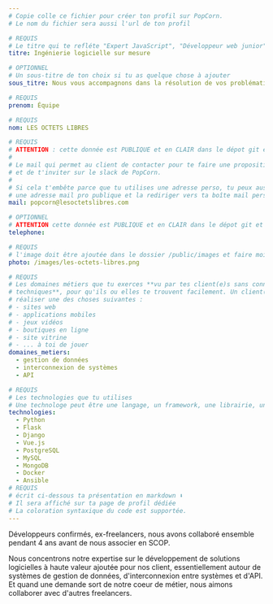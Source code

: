 ```yaml
---
# Copie colle ce fichier pour créer ton profil sur PopCorn.
# Le nom du fichier sera aussi l'url de ton profil

# REQUIS
# Le titre qui te refléte "Expert JavaScript", "Développeur web junior"
titre: Ingénierie logicielle sur mesure

# OPTIONNEL
# Un sous-titre de ton choix si tu as quelque chose à ajouter
sous_titre: Nous vous accompagnons dans la résolution de vos problématiques métiers, par le développement de logiciels et sites web sur mesure.

# REQUIS
prenom: Équipe

# REQUIS
nom: LES OCTETS LIBRES

# REQUIS
# ATTENTION : cette donnée est PUBLIQUE et en CLAIR dans le dépot git et sur le site
#
# Le mail qui permet au client de contacter pour te faire une proposition de projet
# et de t'inviter sur le slack de PopCorn.
#
# Si cela t'embête parce que tu utilises une adresse perso, tu peux aussi te créer
# une adresse mail pro publique et la rediriger vers ta boîte mail perso
mail: popcorn@lesoctetslibres.com

# OPTIONNEL
# ATTENTION cette donnée est PUBLIQUE et en CLAIR dans le dépot git et sur le site
telephone:

# REQUIS
# l'image doit être ajoutée dans le dossier /public/images et faire moins de 100ko ! Sa hauteur affichée sur le site sera de 300px, elle s'adaptera comme elle peut au responsive avec du css.
photo: /images/les-octets-libres.png

# REQUIS
# Les domaines métiers que tu exerces **vu par tes client(e)s sans connaissances
# techniques**, pour qu'ils ou elles te trouvent facilement. Un client(e) veut par exemple
# réaliser une des choses suivantes :
# - sites web
# - applications mobiles
# - jeux vidéos
# - boutiques en ligne
# - site vitrine
# - ... à toi de jouer
domaines_metiers:
  - gestion de données
  - interconnexion de systèmes
  - API

# REQUIS
# Les technologies que tu utilises
# Une technologe peut être une langage, un framework, une librairie, un CMS ...
technologies:
  - Python
  - Flask
  - Django
  - Vue.js
  - PostgreSQL
  - MySQL
  - MongoDB
  - Docker
  - Ansible
# REQUIS
# écrit ci-dessous ta présentation en markdown ⬇️
# Il sera affiché sur ta page de profil dédiée
# La coloration syntaxique du code est supportée.
---
```


Développeurs confirmés, ex-freelancers, nous avons collaboré ensemble pendant 4 ans avant de nous associer en SCOP.

Nous concentrons notre expertise sur le développement de solutions logicielles à haute valeur ajoutée pour nos client, essentiellement autour de systèmes de gestion de données, d'interconnexion entre systèmes et d'API. Et quand une demande sort de notre coeur de métier, nous aimons collaborer avec d'autres freelancers.
